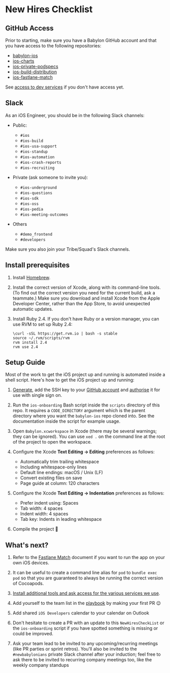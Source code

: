 # New Hires Checklist

## GitHub Access

Prior to starting, make sure you have a Babylon GitHub account and that you have access to the following repositories:

- [babylon-ios](https://github.com/Babylonpartners/babylon-ios)
- [ios-charts](https://github.com/Babylonpartners/ios-charts)
- [ios-private-podspecs](https://github.com/Babylonpartners/ios-private-podspecs)
- [ios-build-distribution](https://github.com/Babylonpartners/ios-build-distribution)
- [ios-fastlane-match](https://github.com/Babylonpartners/ios-fastlane-match)

See [access to dev services](ToolsAndServices.md) if you don't have access yet.

## Slack

As an iOS Engineer, you should be in the following Slack channels:

* Public:
	- `#ios`
	- `#ios-build`
	- `#ios-usa-support`
	- `#ios-standup`
	- `#ios-automation`
	- `#ios-crash-reports`
	- `#ios-recruiting`

* Private (ask someone to invite you):
	- `#ios-underground`
	- `#ios-questions`
	- `#ios-sdk`
	- `#ios-oss`
	- `#ios-pedia`
	- `#ios-meeting-outcomes`

* Others
	- `#demo_frontend`
	- `#developers`

Make sure you also join your Tribe/Squad's Slack channels.

## Install prerequisites

1. Install [Homebrew](https://brew.sh/).

1. Install the correct version of Xcode, along with its command-line tools. (To
   find out the correct version you need for the current build, ask a
   teammate.) Make sure you download and install Xcode from the Apple Developer
   Center, rather than the App Store, to avoid unexpected automatic updates.

1. Install Ruby 2.4. If you don't have Ruby or a version manager, you can use
   RVM to set up Ruby 2.4:

    ```
    \curl -sSL https://get.rvm.io | bash -s stable
    source ~/.rvm/scripts/rvm
    rvm install 2.4
    rvm use 2.4
    ```

## Setup Guide

Most of the work to get the iOS project up and running is automated inside a
shell script. Here's how to get the iOS project up and running:

1. [Generate](https://help.github.com/en/articles/generating-a-new-ssh-key-and-adding-it-to-the-ssh-agent#generating-a-new-ssh-key), add the SSH key to your [GitHub account](https://help.github.com/en/articles/adding-a-new-ssh-key-to-your-github-account) and [authorise](https://help.github.com/en/articles/authorizing-an-ssh-key-for-use-with-a-saml-single-sign-on-organization) it for use with single sign on.

1. Run the `ios-onboarding` Bash script inside the `scripts` directory of this
   repo. It requires a `CODE_DIRECTORY` argument which is the parent directory
   where you want the `babylon-ios` repo cloned into. See the documentation
   inside the script for example usage.

1. Open `Babylon.xcworkspace` in Xcode (there may be several warnings; they can be ignored). You can use `xed .` on the command line at the root of the project to open the workspace.

1. Configure the Xcode **Text Editing -> Editing** preferences as follows:
     - Automatically trim trailing whitespace
     - Including whitespace-only lines
     - Default line endings: macOS / Unix (LF)
     - Convert existing files on save
     - Page guide at column: 120 characters

1. Configure the Xcode **Text Editing -> Indentation** preferences as follows:
     - Prefer indent using: Spaces
     - Tab width: 4 spaces
     - Indent width: 4 spaces
     - Tab key: Indents in leading whitespace

1. Compile the project 🎉

## What's next?

1. Refer to the [Fastlane Match](FastlaneMatch.md#day-to-day-development) document if you want to run the app on your own iOS devices.

1. It can be useful to create a command line alias for `pod` to `bundle exec pod` so that you are guaranteed to always be running the correct version of Cocoapods.

1. [Install additional tools and ask access for the various services we use](ToolsAndServices.md).

1. Add yourself to the team list in the [playbook](https://github.com/Babylonpartners/ios-playbook) by making your first PR 😉

1. Add shared `iOS Developers` calendar to your calendar on Outlook

1. Don't hesitate to create a PR with an update to this `NewHiresCheckList` or the `ios-onboarding` script if you have spotted something is missing or could be improved.

1. Ask your team lead to be invited to any upcoming/recurring meetings (like PR parties or sprint retros).
   You'll also be invited to the `#newbabylonians` private Slack channel after your induction; feel free to ask there to be invited to recurring company meetings too, like the weekly company standups
